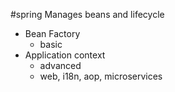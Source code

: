 #spring 
Manages beans and lifecycle

- Bean Factory
	- basic
- Application context
	- advanced
	- web, i18n, aop, microservices